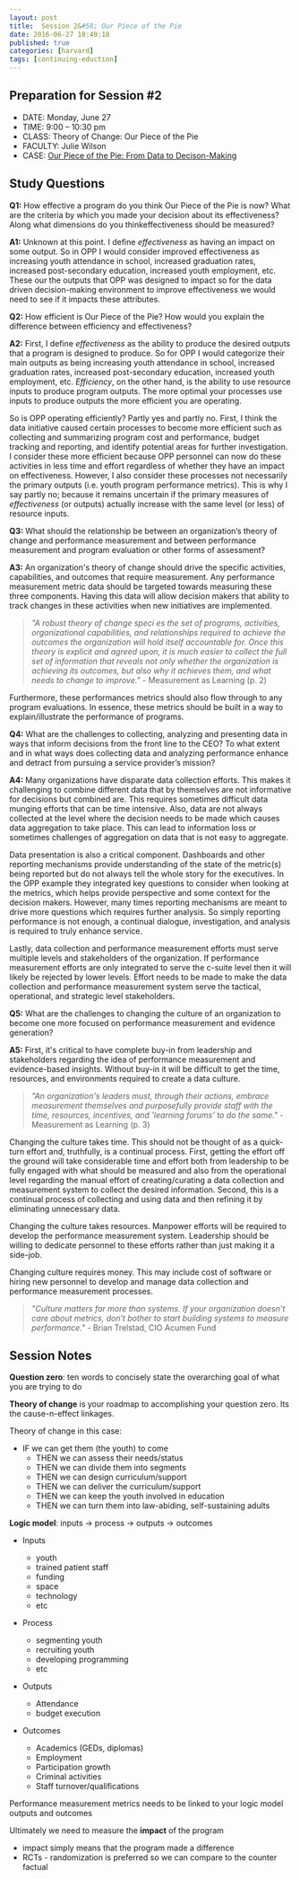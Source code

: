 ```yaml
---
layout: post
title:  Session 2&#58; Our Piece of the Pie
date: 2016-06-27 10:49:18
published: true
categories: [harvard]
tags: [continuing-eduction]
---
```


## Preparation for Session #2

- DATE: Monday, June 27
- TIME: 9:00 – 10:30 pm
- CLASS: Theory of Change: Our Piece of the Pie
- FACULTY: Julie Wilson
- CASE: [Our Piece of the Pie: From Data to Decison-Making](https://www.dropbox.com/s/u1b0lw2lkzo1w93/Case%20-%20Wilson_Our%20Piece%20of%20the%20Pie_From%20Data%20to%20Decision%20Making.pdf?dl=0)

## Study Questions

**Q1:** How effective a program do you think Our Piece of the Pie is now?  What are the criteria by which you made your decision about its effectiveness?  Along what dimensions do you thinkeffectiveness should be measured?

**A1:** Unknown at this point. I define *effectiveness* as having an impact on some output. So in OPP I would consider improved effectiveness as increasing youth attendance in school, increased graduation rates, increased post-secondary education, increased youth employment, etc. These our the outputs that OPP was designed to impact so for the data driven decision-making environment to improve effectiveness we would need to see if it impacts these attributes. 

**Q2:** How efficient is Our Piece of the Pie?  How would you explain the difference between efficiency and effectiveness?

**A2:** First, I define *effectiveness* as the ability to produce the desired outputs that a program is designed to produce. So for OPP I would categorize their main outputs as being increasing youth attendance in school, increased graduation rates, increased post-secondary education, increased youth employment, etc.  *Efficiency*, on the other hand, is the ability to use resource inputs to produce program outputs. The more optimal your processes use inputs to produce outputs the more efficient you are operating.

So is OPP operating efficiently? Partly yes and partly no.  First, I think the data initiative caused certain processes to become more efficient such as collecting and summarizing program cost and performance, budget tracking and reporting, and identify potential areas for further investigation. I consider these more efficient because OPP personnel can now do these activities in less time and effort regardless of whether they have an impact on effectiveness.  However, I also consider these processes not necessarily the primary outputs (i.e. youth program performance metrics). This is why I say partly no; because it remains uncertain if the primary measures of *effectiveness* (or outputs) actually increase with the same level (or less) of resource inputs. 

**Q3:** What should the relationship be between an organization’s theory of change and performance measurement and between performance measurement and program evaluation or other forms of assessment?

**A3:** An organization's theory of change should drive the specific activities, capabilities, and outcomes that require measurement. Any performance measurement metric data should be targeted towards measuring these three components. Having this data will allow decision makers that ability to track changes in these activities when new initiatives are implemented.

> *"A robust theory of change speci es the set of programs, activities, organizational capabilities, and relationships required to achieve the outcomes the organization will hold itself accountable for. Once this theory is explicit and agreed upon, it is much easier to collect the full set of information that reveals not only whether the organization is achieving its outcomes, but also why it achieves them, and what needs to change to improve."* - Measurement as Learning (p. 2)

Furthermore, these performances metrics should also flow through to any program evaluations. In essence, these metrics should be built in a way to explain/illustrate the performance of programs.

**Q4:** What are the challenges to collecting, analyzing and presenting data in ways that inform decisions from the front line to the CEO?  To what extent and in what ways does collecting data and analyzing performance enhance and detract from pursuing a service provider’s mission?

**A4:** Many organizations have disparate data collection efforts.  This makes it challenging to combine different data that by themselves are not informative for decisions but combined are. This requires sometimes difficult data munging efforts that can be time intensive. Also, data are not always collected at the level where the decision needs to be made which causes data aggregation to take place. This can lead to information loss or sometimes challenges of aggregation on data that is not easy to aggregate.

Data presentation is also a critical component. Dashboards and other reporting mechanisms provide understanding of the state of the metric(s) being reported but do not always tell the whole story for the executives. In the OPP example they integrated key questions to consider when looking at the metrics, which helps provide perspective and some context for the decision makers. However, many times reporting mechanisms are meant to drive more questions which requires further analysis.  So simply reporting performance is not enough, a continual dialogue, investigation, and analysis is required to truly enhance service.

Lastly, data collection and performance measurement efforts must serve multiple levels and stakeholders of the organization. If performance measurement efforts are only integrated to serve the c-suite level then it will likely be rejected by lower levels. Effort needs to be made to make the data collection and performance measurement system serve the tactical, operational, and strategic level stakeholders.

**Q5:** What are the challenges to changing the culture of an organization to become one more focused on performance measurement and evidence generation?

**A5:** First, it's critical to have complete buy-in from leadership and stakeholders regarding the idea of performance measurement and evidence-based insights. Without buy-in it will be difficult to get the time, resources, and environments required to create a data culture.  

> *"An organization's leaders must, through their actions, embrace measurement themselves and purposefully provide staff with the time, resources, incentives, and 'learning forums' to do the same."* - Measurement as Learning (p. 3)

Changing the culture takes time. This should not be thought of as a quick-turn effort and, truthfully, is a continual process. First, getting the effort off the ground will take considerable time and effort both from leadership to be fully engaged with what should be measured and also from the operational level regarding the manual effort of creating/curating a data collection and measurement system to collect the desired information. Second, this is a continual process of collecting and using data and then refining it by eliminating unnecessary data.

Changing the culture takes resources. Manpower efforts will be required to develop the performance measurement system. Leadership should be willing to dedicate personnel to these efforts rather than just making it a side-job. 

Changing culture requires money. This may include cost of software or hiring new personnel to develop and manage data collection and performance measurement processes.

>  *"Culture matters far more than systems. If your organization doesn't care about metrics, don't bother to start building systems to measure performance."* - Brian Trelstad, CIO Acumen Fund


## Session Notes

**Question zero**: ten words to concisely state the overarching goal of what you are trying to do


**Theory of change** is your roadmap to accomplishing your question zero. Its the cause-n-effect linkages.

Theory of change in this case:

- IF we can get them (the youth) to come
   - THEN we can assess their needs/status
   - THEN we can divide them into segments
   - THEN we can design curriculum/support
   - THEN we can deliver the curriculum/support
   - THEN we can keep the youth involved in education
   - THEN we can turn them into law-abiding, self-sustaining adults
   
**Logic model**: inputs &#8594; process &#8594; outputs &#8594; outcomes

- Inputs
   - youth
   - trained patient staff
   - funding
   - space
   - technology
   - etc

- Process
   - segmenting youth
   - recruiting youth
   - developing programming
   - etc
   
- Outputs
   - Attendance
   - budget execution
   
- Outcomes
   - Academics (GEDs, diplomas)
   - Employment
   - Participation growth
   - Criminal activities
   - Staff turnover/qualifications

Performance measurement metrics needs to be linked to your logic model outputs and outcomes

Ultimately we need to measure the **impact** of the program

- impact simply means that the program made a difference
- RCTs - randomization is preferred so we can compare to the counter factual





